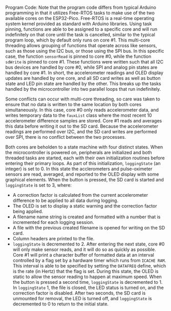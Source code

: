 Program Code:
Note that the program code differs from typical Arduino programming in that it utilizes Free-RTOS tasks to make use of
the two available cores on the ESP32-Pico. Free-RTOS is a real-time operating system kernel provided as standard with
Arduino libraries. Using task pinning, functions are able to be assigned to a specific core and will run indefinitely on
that core until the task is cancelled, similar to the typical program loop, which by default only runs on core #1. This
multi-core threading allows grouping of functions that operate across like sensors, such as those using the I2C bus, or
those using the SPI bus. In this specific case, the function `sensorRead` is pinned to core #0, while the function 
`sdWrite` is pinned to core #1. These functions were written such that all I2C bus devices are handled by core #0, while
SPI and analog pin states are handled by core #1. In short, the accelerometer readings and OLED display updates are
handled by one core, and all SD card writes as well as button state and LED pin state are handled by the other. This
breaks up the tasks handled by the microcontroller into two parallel loops that run indefinitely.

Some conflicts can occur with multi-core threading, so care was taken to ensure that no data is written to the same
location by both cores simultaneously. In this case, core #0 only reads accelerometer data, and writes temporary data to
the `fauxList` class where the most recent 10 accelerometer difference samples are stored. Core #1 reads and averages
this data before writing it out to the SD card. Because the accelerometer readings are performed over I2C, and the SD
card writes are performed over SPI, there is no conflict between the two processes.

Both cores are beholden to a state machine with four distinct states. When the microcontroller is powered on,
peripherals are initialized and both threaded tasks are started, each with their own initialization routines before
entering their primary loops. As part of this initialization, `loggingState` (an integer) is set to 0. In this state the
acclerometers and pulse-oximeter sensors are read, averaged, and reported to the OLED display with some graphical
elements. When the button is pressed, the SD card is started and `loggingState` is set to 3, where:
- A correction factor is calculated from the current accelerometer difference to be applied to all data during logging.
- The OLED is set to display a static warning and the correction factor being applied.
- A filename name string is created and formatted with a number that is incremented for each logging session.
- A file with the previous created filename is opened for writing on the SD card.
- Column headers are printed to the file.
- `loggingState` is decremented to 2.
After entering the next state, core #0 will only make sensor reads, and it will do so as quickly as possible. Core #1
will print a character buffer of formatted data at an interval controlled by a flag set by a hardware timer which runs
from `ICACHE RAM`. This interval is able to be specified by setting the `DATAFREQ` define, which is the rate (in Hertz)
that the flag is set. During this state, the OLED is static to allow the sensor reading to happen at maximum speed. When
the button is pressed a second time, `loggingState` is decremented to 1.
In `loggingState` 1, the file is closed, the LED status is turned on, and the correction factor is disabled. After two
seconds, the SD card is unmounted for removal, the LED is turned off, and `loggingState` is decremented to 0 to return
to the initial state.
